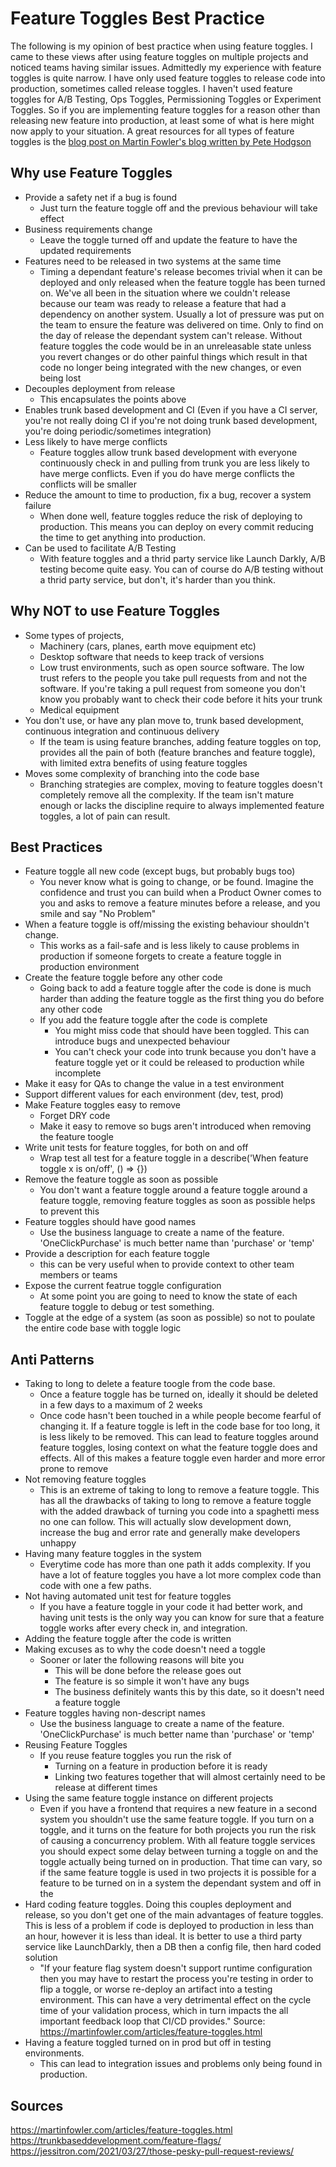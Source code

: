 # Feature Toggles Best Practice #
The following is my opinion of best practice when using feature toggles. I came to these views after using feature
toggles on multiple projects and noticed teams having similar issues. Admittedly my experience with feature toggles is 
quite narrow. I have only used feature toggles to release code into production, sometimes called release toggles. I 
haven't used feature toggles for A/B Testing, Ops Toggles, Permissioning Toggles or Experiment Toggles. So if you are 
implementing feature toggles for a reason other than releasing new feature into production, at least some of what is
here might now apply to your situation. A great resources for all types of feature toggles is the [blog post on Martin 
Fowler's blog written by Pete Hodgson](https://martinfowler.com/articles/feature-toggles.html) 

## Why use Feature Toggles ##
  * Provide a safety net if a bug is found
    * Just turn the feature toggle off and the previous behaviour will take effect
  * Business requirements change
    * Leave the toggle turned off and update the feature to have the updated requirements
  * Features need to be released in two systems at the same time
    * Timing a dependant feature's release becomes trivial when it can be deployed and only released when the feature 
    toggle has been turned on. We've all been in the situation where we couldn't release because our team was ready to 
    release a feature that had a dependency on another system. Usually a lot of pressure was put on the team to ensure 
    the feature was delivered on time. Only to find on the day of release the dependant system can't release. 
    Without feature toggles the code would be in an unreleasable state unless you revert changes or do other painful 
    things which result in that code no longer being integrated with the new changes, or even being lost 
  * Decouples deployment from release
    * This encapsulates the points above
  * Enables trunk based development and CI (Even if you have a CI server, you're not really doing CI if you're not doing
    trunk based development, you're doing periodic/sometimes integration)
  * Less likely to have merge conflicts
    * Feature toggles allow trunk based development with everyone continuously check in and pulling from trunk you are
    less likely to have merge conflicts. Even if you do have merge conflicts the conflicts will be smaller
  * Reduce the amount to time to production, fix a bug, recover a system failure
    * When done well, feature toggles reduce the risk of deploying to production. This means you can deploy on every 
    commit reducing the time to get anything into production. 
  * Can be used to facilitate A/B Testing
    * With feature toggles and a thrid party service like Launch Darkly, A/B testing become quite easy. You can of 
    course do A/B testing without a thrid party service, but don't, it's harder than you think.

## Why NOT to use Feature Toggles ##
  * Some types of projects, 
    * Machinery (cars, planes, earth move equipment etc)
    * Desktop software that needs to keep track of versions
    * Low trust environments, such as open source software. The low trust refers to the people you take pull requests 
    from and not the software. If you're taking a pull request from someone you don't know you probably want to check
    their code before it hits your trunk
    * Medical equipment
  * You don't use, or have any plan move to, trunk based development, continuous integration and continuous delivery
    * If the team is using feature branches, adding feature toggles on top, provides all the pain of both (feature 
    branches and feature toggle), with limited extra benefits of using feature toggles
  * Moves some complexity of branching into the code base
    * Branching strategies are complex, moving to feature toggles doesn't completely remove all the complexity. If 
    the team isn't mature enough or lacks the discipline require to always implemented feature toggles, a lot of pain
    can result.

## Best Practices ##
  * Feature toggle all new code (except bugs, but probably bugs too)
    * You never know what is going to change, or be found. Imagine the confidence and trust you can build when a Product
    Owner comes to you and asks to remove a feature minutes before a release, and you smile and say "No Problem" 
  * When a feature toggle is off/missing the existing behaviour shouldn't change.
    * This works as a fail-safe and is less likely to cause problems in production if someone forgets to create a 
    feature toggle in production environment 
  * Create the feature toggle before any other code
    * Going back to add a feature toggle after the code is done is much harder than adding the feature toggle as the
    first thing you do before any other code
    * If you add the feature toggle after the code is complete 
      * You might miss code that should have been toggled. This can introduce bugs and unexpected behaviour
      * You can't check your code into trunk because you don't have a feature toggle yet or it could be released to 
      production while incomplete 
  * Make it easy for QAs to change the value in a test environment
  * Support different values for each environment (dev, test, prod)
  * Make Feature toggles easy to remove
    * Forget DRY code 
    * Make it easy to remove so bugs aren't introduced when removing the feature toogle
  * Write unit tests for feature toggles, for both on and off
    * Wrap test all test for a feature toggle in a describe('When feature toggle x is on/off', () => {})
  * Remove the feature toggle as soon as possible
    * You don't want a feature toggle around a feature toggle around a feature toggle, removing feature toggles as soon 
    as possible helps to prevent this
  * Feature toggles should have good names
    * Use the business language to create a name of the feature. 'OneClickPurchase' is much better name than 'purchase' or 'temp'
  * Provide a description for each feature toggle
    * this can be very useful when to provide context to other team members or teams
  * Expose the current featrue toggle configuration
    * At some point you are going to need to know the state of each feature toggle to debug or test something.
  * Toggle at the edge of a system (as soon as possible) so not to poulate the entire code base with toggle logic

## Anti Patterns ##
  * Taking to long to delete a feature toogle from the code base.
    * Once a feature toggle has be turned on, ideally it should be deleted in a few days to a maximum of 2 weeks
    * Once code hasn't been touched in a while people become fearful of changing it. If a feature toggle is left in the 
    code base for too long, it is less likely to be removed. This can lead to feature toggles around feature toggles, 
    losing context on what the feature toggle does and effects. All of this makes a feature toggle even harder and more 
    error prone to remove
  * Not removing feature toggles
    * This is an extreme of taking to long to remove a feature toggle. This has all the drawbacks of taking to long to 
    remove a feature toggle with the added drawback of turning you code into a spaghetti mess no one can follow. This 
    will actually slow development down, increase the bug and error rate and generally make developers unhappy
  * Having many feature toggles in the system
    * Everytime code has more than one path it adds complexity. If you have a lot of feature toggles you have a lot more
    complex code than code with one a few paths.
  * Not having automated unit test for feature toggles
    * If you have a feature toggle in your code it had better work, and having unit tests is the only way you can know 
    for sure that a feature toggle works after every check in, and integration. 
  * Adding the feature toggle after the code is written
  * Making excuses as to why the code doesn't need a toggle
    * Sooner or later the following reasons will bite you 
      * This will be done before the release goes out
      * The feature is so simple it won't have any bugs
      * The business definitely wants this by this date, so it doesn't need a feature toggle
  * Feature toggles having non-descript names
    * Use the business language to create a name of the feature. 'OneClickPurchase' is much better name than 'purchase'
    or 'temp'
  * Reusing Feature Toggles
    * If you reuse feature toggles you run the risk of
      * Turning on a feature in production before it is ready
      * Linking two features together that will almost certainly need to be release at different times 
  * Using the same feature toggle instance on different projects
    * Even if you have a frontend that requires a new feature in a second system you shouldn't use the same feature 
    toggle. If you turn on a toggle, and it turns on the feature for both projects you run the risk of causing a
    concurrency problem. With all feature toggle services you should expect some delay between turning a toggle on and
    the toggle actually being turned on in production. That time can vary, so if the same feature toggle is used in two
    projects it is possible for a feature to be turned on in a system the dependant system and off in the  
  * Hard coding feature toggles. Doing this couples deployment and release, so you don't get one of the main advantages
  of feature toggles. This is less of a problem if code is deployed to production in less than an hour, however it is less 
  than ideal. It is better to use a third party service like LaunchDarkly, then a DB then a config file, then hard coded solution
    * "If your feature flag system doesn't support runtime configuration then you may have to restart the process you're
    testing in order to flip a toggle, or worse re-deploy an artifact into a testing environment. This can have a very
    detrimental effect on the cycle time of your validation process, which in turn impacts the all important feedback
    loop that CI/CD provides." Source: https://martinfowler.com/articles/feature-toggles.html
  * Having a feature toggled turned on in prod but off in testing environments.
    * This can lead to integration issues and problems only being found in production. 

## Sources ##
https://martinfowler.com/articles/feature-toggles.html  
https://trunkbaseddevelopment.com/feature-flags/  
https://jessitron.com/2021/03/27/those-pesky-pull-request-reviews/
